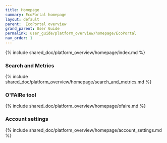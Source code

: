 ```yaml
---
title: Homepage
summary: EcoPortal homepage
layout: default
parent:  EcoPortal overview
grand_parent: User Guide
permalink: user_guide/platform_overview/homepage/EcoPortal
nav_order: 1
---
```




{% include shared_doc/platform_overview/homepage/index.md  %}

### Search and Metrics
{% include shared_doc/platform_overview/homepage/search_and_metrics.md  %}

### O'FAIRe tool
{% include shared_doc/platform_overview/homepage/ofaire.md  %}

### Account settings
{% include shared_doc/platform_overview/homepage/account_settings.md  %}

